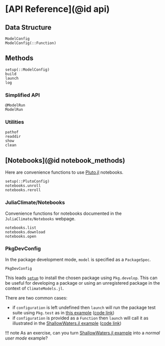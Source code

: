 
# [API Reference](@id api)

## Data Structure

```@docs
ModelConfig
ModelConfig(::Function)
```

## Methods

```@docs
setup(::ModelConfig)
build
launch
log
```

### Simplified API

```@docs
@ModelRun
ModelRun
```

### Utilities

```@docs
pathof
readdir
show
clean
```

## [Notebooks](@id notebook_methods)

Here are convenience functions to use [Pluto.jl](https://github.com/fonsp/Pluto.jl/wiki) notebooks. 

```@docs
setup(::PlutoConfig)
notebooks.unroll
notebooks.reroll
```

### JuliaClimate/Notebooks

Convenience functions for notebooks documented in the `JuliaClimate/Notebooks` webpage.     

```@docs
notebooks.list
notebooks.download
notebooks.open
```

### PkgDevConfig

In the package development mode, `model` is specified as a `PackageSpec`. 

```@docs
PkgDevConfig
```

This leads [`setup`](@ref) to install the chosen package using `Pkg.develop`. This can be useful for developing a package or using an unregistered package in the context of `ClimateModels.jl`. 

There are two common cases: 

- if `configuration` is left undefined then `launch` will run the package test suite using `Pkg.test` as in [this example](../examples/defaults.html) ([code link](https://raw.githubusercontent.com/gaelforget/ClimateModels.jl/master/examples/defaults.jl))
- if `configuration` is provided as a `Function` then `launch` will call it as illustrated in the [ShallowWaters.jl example](../examples/ShallowWaters.html) ([code link](https://raw.githubusercontent.com/gaelforget/ClimateModels.jl/master/examples/ShallowWaters.jl))

!!! note 
    As an exercise, can you turn [ShallowWaters.jl example](../examples/ShallowWaters.html) into a _normal user mode_ example?
